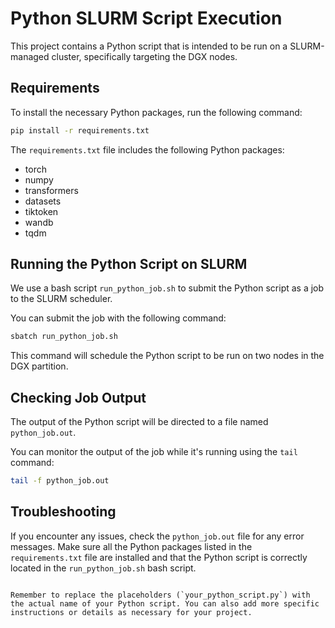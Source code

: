 # Python SLURM Script Execution

This project contains a Python script that is intended to be run on a SLURM-managed cluster, specifically targeting the DGX nodes.

## Requirements

To install the necessary Python packages, run the following command:

```bash
pip install -r requirements.txt
```

The `requirements.txt` file includes the following Python packages:

- torch
- numpy
- transformers
- datasets
- tiktoken
- wandb
- tqdm

## Running the Python Script on SLURM

We use a bash script `run_python_job.sh` to submit the Python script as a job to the SLURM scheduler.

You can submit the job with the following command:

```bash
sbatch run_python_job.sh
```

This command will schedule the Python script to be run on two nodes in the DGX partition.

## Checking Job Output

The output of the Python script will be directed to a file named `python_job.out`.

You can monitor the output of the job while it's running using the `tail` command:

```bash
tail -f python_job.out
```

## Troubleshooting

If you encounter any issues, check the `python_job.out` file for any error messages. Make sure all the Python packages listed in the `requirements.txt` file are installed and that the Python script is correctly located in the `run_python_job.sh` bash script.
```

Remember to replace the placeholders (`your_python_script.py`) with the actual name of your Python script. You can also add more specific instructions or details as necessary for your project.
